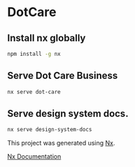 # DotCare

## Install nx globally

```sh
npm install -g nx
```

## Serve Dot Care Business

```sh
nx serve dot-care
```

## Serve design system docs.

```sh
nx serve design-system-docs
```

This project was generated using [Nx](https://nx.dev).

[Nx Documentation](https://nx.dev/angular)
